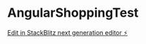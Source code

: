 # AngularShoppingTest

[Edit in StackBlitz next generation editor ⚡️](https://stackblitz.com/~/github.com/Ianat0r/AngularShoppingTest)
